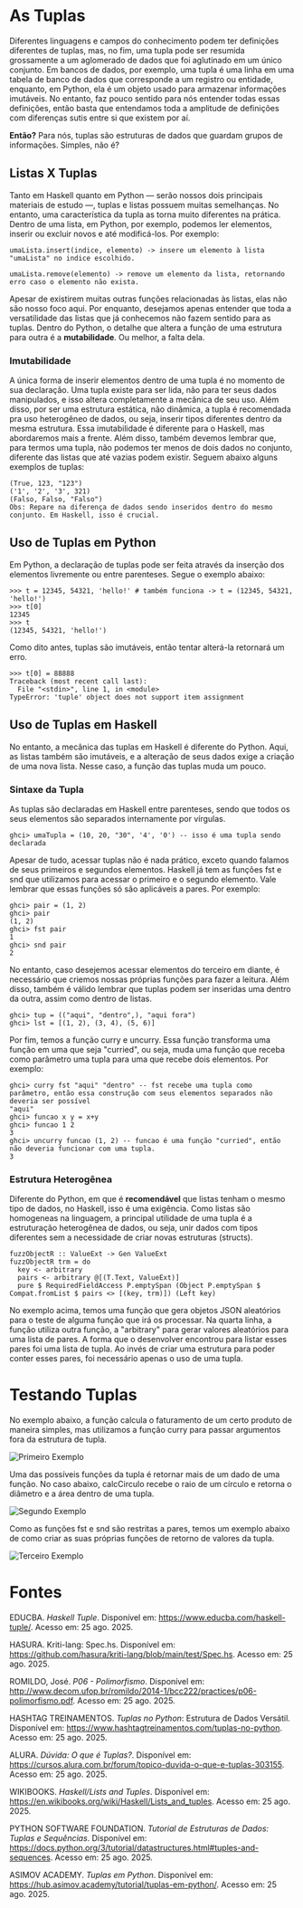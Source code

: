 # As Tuplas
Diferentes linguagens e campos do conhecimento podem ter definições diferentes de tuplas, mas, no fim, uma tupla pode ser resumida grossamente a um aglomerado de dados que foi aglutinado em um único conjunto. Em bancos de dados, por exemplo, uma tupla é uma linha em uma tabela de banco de dados que corresponde a um registro ou entidade, enquanto, em Python, ela é um objeto usado para armazenar informações imutáveis. No entanto, faz pouco sentido para nós entender todas essas definições, então basta que entendamos toda a amplitude de definições com diferenças sutis entre si que existem por aí.

**Então?**
Para nós, tuplas são estruturas de dados que guardam grupos de informações. Simples, não é?

## Listas X Tuplas
Tanto em Haskell quanto em Python — serão nossos dois principais materiais de estudo —, tuplas e listas possuem muitas semelhanças. No entanto, uma característica da tupla as torna muito diferentes na prática. 
Dentro de uma lista, em Python, por exemplo, podemos ler elementos, inserir ou excluir novos e até modificá-los. Por exemplo:
```
umaLista.insert(indice, elemento) -> insere um elemento à lista "umaLista" no indice escolhido.

umaLista.remove(elemento) -> remove um elemento da lista, retornando erro caso o elemento não exista.
```
Apesar de existirem muitas outras funções relacionadas às listas, elas não são nosso foco aqui. Por enquanto, desejamos apenas entender que toda a versatilidade das listas que já conhecemos não fazem sentido para as tuplas. Dentro do Python, o detalhe que altera a função de uma estrutura para outra é a **mutabilidade**. Ou melhor, a falta dela.

### Imutabilidade
A única forma de inserir elementos dentro de uma tupla é no momento de sua declaração. Uma tupla existe para ser lida, não para ter seus dados manipulados, e isso altera completamente a mecânica de seu uso. Além disso, por ser uma estrutura estática, não dinâmica, a tupla é recomendada pra uso heterogêneo de dados, ou seja, inserir tipos diferentes dentro da mesma estrutura. Essa imutabilidade é diferente para o Haskell, mas abordaremos mais a frente. Além disso, também devemos lembrar que, para termos uma tupla, não podemos ter menos de dois dados no conjunto, diferente das listas que até vazias podem existir.
Seguem abaixo alguns exemplos de tuplas:
```
(True, 123, "123")
('1', '2', '3', 321)
(Falso, Falso, "Falso")
Obs: Repare na diferença de dados sendo inseridos dentro do mesmo conjunto. Em Haskell, isso é crucial.
```
## Uso de Tuplas em Python
Em Python, a declaração de tuplas pode ser feita através da inserção dos elementos livremente ou entre parenteses. Segue o exemplo abaixo:
```
>>> t = 12345, 54321, 'hello!' # também funciona -> t = (12345, 54321, 'hello!')
>>> t[0]
12345
>>> t
(12345, 54321, 'hello!')
```
Como dito antes, tuplas são imutáveis, então tentar alterá-la retornará um erro.
```
>>> t[0] = 88888
Traceback (most recent call last):
  File "<stdin>", line 1, in <module>
TypeError: 'tuple' object does not support item assignment
```
## Uso de Tuplas em Haskell
No entanto, a mecânica das tuplas em Haskell é diferente do Python. Aqui, as listas também são imutáveis, e a alteração de seus dados exige a criação de uma nova lista. Nesse caso, a função das tuplas muda um pouco.

### Sintaxe da Tupla
As tuplas são declaradas em Haskell entre parenteses, sendo que todos os seus elementos são separados internamente por vírgulas.
```
ghci> umaTupla = (10, 20, "30", '4', '0') -- isso é uma tupla sendo declarada
```
Apesar de tudo, acessar tuplas não é nada prático, exceto quando falamos de seus primeiros e segundos elementos. Haskell já tem as funções fst e snd que utilizamos para acessar o primeiro e o segundo elemento. Vale lembrar que essas funções só são aplicáveis a pares. Por exemplo:
```
ghci> pair = (1, 2)
ghci> pair
(1, 2)
ghci> fst pair
1
ghci> snd pair
2
```
No entanto, caso desejemos acessar elementos do terceiro em diante, é necessário que criemos nossas próprias funções para fazer a leitura. Além disso, também é válido lembrar que tuplas podem ser inseridas uma dentro da outra, assim como dentro de listas.
```
ghci> tup = (("aqui", "dentro",), "aqui fora")
ghci> lst = [(1, 2), (3, 4), (5, 6)]
```
Por fim, temos a função curry e uncurry. Essa função transforma uma função em uma que seja "curried", ou seja, muda uma função que receba como parâmetro uma tupla para uma que recebe dois elementos. Por exemplo:
```
ghci> curry fst "aqui" "dentro" -- fst recebe uma tupla como parâmetro, então essa construção com seus elementos separados não deveria ser possível
"aqui"
ghci> funcao x y = x+y
ghci> funcao 1 2
3
ghci> uncurry funcao (1, 2) -- funcao é uma função "curried", então não deveria funcionar com uma tupla.
3
```

### Estrutura Heterogênea
Diferente do Python, em que é **recomendável** que listas tenham o mesmo tipo de dados, no Haskell, isso é uma exigência. Como listas são homogeneas na linguagem, a principal utilidade de uma tupla é a estruturação heterogênea de dados, ou seja, unir dados com tipos diferentes sem a necessidade de criar novas estruturas (structs).
```
fuzzObjectR :: ValueExt -> Gen ValueExt
fuzzObjectR trm = do
  key <- arbitrary
  pairs <- arbitrary @[(T.Text, ValueExt)]
  pure $ RequiredFieldAccess P.emptySpan (Object P.emptySpan $ Compat.fromList $ pairs <> [(key, trm)]) (Left key)
```
No exemplo acima, temos uma função que gera objetos JSON aleatórios para o teste de alguma função que irá os processar. Na quarta linha, a função utiliza outra função, a "arbitrary" para gerar valores aleatórios para uma lista de pares. A forma que o desenvolver encontrou para listar esses pares foi uma lista de tupla. Ao invés de criar uma estrutura para poder conter esses pares, foi necessário apenas o uso de uma tupla.
# Testando Tuplas
No exemplo abaixo, a função calcula o faturamento de um certo produto de maneira simples, mas utilizamos a função curry para passar argumentos fora da estrutura de tupla.

![Primeiro Exemplo](https://github.com/elc117/apresentacao-bim1-2025b-rnnr11/blob/main/primeiro%20exemplo.gif)

Uma das possíveis funções da tupla é retornar mais de um dado de uma função. No caso abaixo, calcCirculo recebe o raio de um círculo e retorna o diâmetro e a área dentro de uma tupla.

![Segundo Exemplo](https://github.com/elc117/apresentacao-bim1-2025b-rnnr11/blob/main/segundo%20exemplo.gif)

Como as funções fst e snd são restritas a pares, temos um exemplo abaixo de como criar as suas próprias funções de retorno de valores da tupla.

![Terceiro Exemplo](https://github.com/elc117/apresentacao-bim1-2025b-rnnr11/blob/main/terceiro%20exemplo.gif)
# Fontes
EDUCBA. _Haskell Tuple_. Disponível em: https://www.educba.com/haskell-tuple/. Acesso em: 25 ago. 2025.

HASURA. Kriti-lang: Spec.hs. Disponível em: https://github.com/hasura/kriti-lang/blob/main/test/Spec.hs. Acesso em: 25 ago. 2025.

ROMILDO, José. _P06 - Polimorfismo_. Disponível em: http://www.decom.ufop.br/romildo/2014-1/bcc222/practices/p06-polimorfismo.pdf. Acesso em: 25 ago. 2025.

HASHTAG TREINAMENTOS. _Tuplas no Python_: Estrutura de Dados Versátil. Disponível em: https://www.hashtagtreinamentos.com/tuplas-no-python. Acesso em: 25 ago. 2025.

ALURA. _Dúvida: O que é Tuplas?_. Disponível em: https://cursos.alura.com.br/forum/topico-duvida-o-que-e-tuplas-303155. Acesso em: 25 ago. 2025.

WIKIBOOKS. _Haskell/Lists and Tuples_. Disponível em: https://en.wikibooks.org/wiki/Haskell/Lists_and_tuples. Acesso em: 25 ago. 2025.

PYTHON SOFTWARE FOUNDATION. _Tutorial de Estruturas de Dados: Tuplas e Sequências_. Disponível em: https://docs.python.org/3/tutorial/datastructures.html#tuples-and-sequences. Acesso em: 25 ago. 2025.

ASIMOV ACADEMY. _Tuplas em Python_. Disponível em: https://hub.asimov.academy/tutorial/tuplas-em-python/. Acesso em: 25 ago. 2025.
